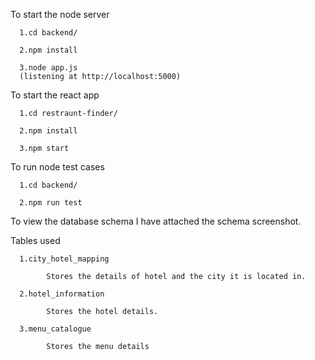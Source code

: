 To start the node server 

      1.cd backend/
      
      2.npm install
      
      3.node app.js
      (listening at http://localhost:5000)
      
To start the react app

      1.cd restraunt-finder/
      
      2.npm install
      
      3.npm start
      
To run node test cases

      1.cd backend/
      
      2.npm run test

To view the database schema I have attached the schema screenshot.

Tables used
      
      1.city_hotel_mapping
            
            Stores the details of hotel and the city it is located in.
      
      2.hotel_information
      
            Stores the hotel details.
            
      3.menu_catalogue
      
            Stores the menu details
